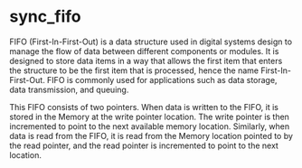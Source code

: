 # sync_fifo
FIFO (First-In-First-Out) is a data structure used in digital systems design to manage the flow of data between different components or modules. It is designed to store data items in a way that allows the first item that enters the structure to be the first item that is processed, hence the name First-In-First-Out. FIFO is commonly used for applications such as data storage, data transmission, and queuing.

This FIFO consists of two pointers. When data is written to the FIFO, it is stored in the Memory at the write pointer location. The write pointer is then incremented to point to the next available memory location. Similarly, when data is read from the FIFO, it is read from the Memory location pointed to by the read pointer, and the read pointer is incremented to point to the next location.
